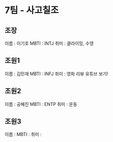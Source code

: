 # 7팀 - 사고칠조

## 조장
이름 : 이기호
MBTI : INTJ
취미 : 클라이밍, 수영

## 조원1
이름 : 김민재
MBTI : INFJ
취미 : 영화 리뷰 유튜브 보기!

## 조원2
이름 : 공혜진
MBTI : ENTP
취미 : 운동

## 조원3
이름 : 
MBTI : 
취미 : 